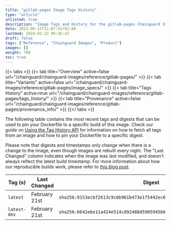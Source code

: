 ```yaml
---
title: "gitlab-pages Image Tags History"
type: "article"
unlisted: true
description: "Image Tags and History for the gitlab-pages Chainguard Image"
date: 2023-06-22T11:07:52+02:00
lastmod: 2024-02-22 00:36:42
draft: false
tags: ["Reference", "Chainguard Images", "Product"]
images: []
weight: 700
toc: true
---
```


{{< tabs >}}
{{< tab title="Overview" active=false url="/chainguard/chainguard-images/reference/gitlab-pages/" >}}
{{< tab title="Variants" active=false url="/chainguard/chainguard-images/reference/gitlab-pages/image_specs/" >}}
{{< tab title="Tags History" active=true url="/chainguard/chainguard-images/reference/gitlab-pages/tags_history/" >}}
{{< tab title="Provenance" active=false url="/chainguard/chainguard-images/reference/gitlab-pages/provenance_info/" >}}
{{</ tabs >}}

The following table contains the most recent tags and digests that can be used to pin your Dockerfile to a specific build of this image. Check our guide on [Using the Tag History API](/chainguard/chainguard-images/using-the-tag-history-api/) for information on how to fetch all tags from an image and how to pin your Dockerfile to a specific digest.

Please note that digests and timestamps only change when there is a change to the image, even though images are rebuilt every night. The "Last Changed" column indicates when the image was last modified, and doesn't always reflect the latest build timestamp. For more information about how our reproducible builds work, please refer to [this blog post](https://www.chainguard.dev/unchained/reproducing-chainguards-reproducible-image-builds).

| Tag (s)       | Last Changed  | Digest                                                                    |
|---------------|---------------|---------------------------------------------------------------------------|
|  `latest`     | February 21st | `sha256:9153ecbf2613c9c6b961b473e175442ec6362a7613a81a967e62b93c0f7770d0` |
|  `latest-dev` | February 21st | `sha256:6642e6e11a424e514c892488d5905945b6e6b0928fd3ca26acae21b1d7bf589e` |


